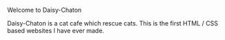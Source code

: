 Welcome to Daisy-Chaton

Daisy-Chaton is a cat cafe which rescue cats. This is the first HTML / CSS based websites I have ever made. 
